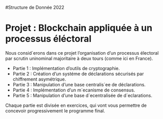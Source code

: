 #Structure de Donnée 2022 

<h1>Projet : Blockchain appliquée à un processus éléctoral </h1>
  <p> Nous consid´erons dans ce projet l’organisation d’un processus électoral par scrutin uninominal majoritaire à deux tours (comme ici en France).</p>
  <ul>
    <li> Partie 1 : Implémentation d’outils de cryptographie.</li>
    <li> Partie 2 : Création d’un systéme de déclarations sécurisés par chiffrement asymétrique.</li>
    <li> Partie 3 : Manipulation d’une base centralis´ee de déclarations.</li>
    <li> Partie 4 : Implémentation d’un m´ecanisme de consensus.</li>
    <li> Partie 5 : Manipulation d’une base d´ecentralisée de d´eclarations.</li>
  </ul>
<p>Chaque partie est divisée en exercices, qui vont vous permettre de concevoir progressivement le programme final.  </p>
